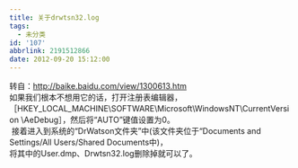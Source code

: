 ```yaml
---
title: 关于drwtsn32.log
tags:
  - 未分类
id: '107'
abbrlink: 2191512866
date: 2012-09-20 15:12:00
---
```


  
转自：http://baike.baidu.com/view/1300613.htm  
如果我们根本不想用它的话，打开注册表编辑器，  
［HKEY\_LOCAL\_MACHINE\\SOFTWARE\\Microsoft\\WindowsNT\\CurrentVersion \\AeDebug］，然后将“AUTO”键值设置为0。  
 接着进入到系统的“DrWatson文件夹”中(该文件夹位于“Documents and Settings/All Users/Shared Documents中)，  
将其中的User.dmp、Drwtsn32.log删除掉就可以了。